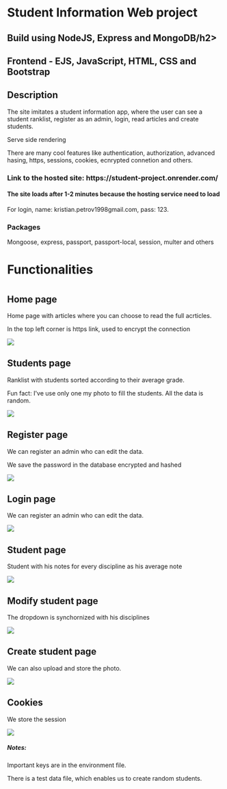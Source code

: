 <h1>Student Information Web project</h1>
<h2>Build using NodeJS, Express and MongoDB/h2>
<h2>Frontend - EJS, JavaScript, HTML, CSS and Bootstrap<h2>

<h2>Description</h2>
<p>The site imitates a student information app, where the user can see a student ranklist, register as an admin, login, read articles and create students.</p>
<p>Serve side rendering<p>
<p>There are many cool features like authentication, authorization, advanced hasing, https, sessions, cookies, ecnrypted connetion and others.<p>

<h3>Link to the hosted site: https://student-project.onrender.com/ </h3>
<h4>The site loads after 1-2 minutes because the hosting service need to load</h4>
<p>For login, name: kristian.petrov1998gmail.com, pass: 123.</p>

<h3>Packages</h3>
<p>Mongoose, express, passport, passport-local, session, multer and others<p>

<h1>Functionalities<h1>

<h2>Home page</h2>
<p>Home page with articles where you can choose to read the full acrticles.</p>
<p>In the top left corner is https link, used to encrypt the connection<p>
<img src="sitePhotos/ArticlesPage.png"/>

<h2>Students page</h2>
<p>Ranklist with students sorted according to their average grade.</p>
<p>Fun fact: I've use only one my photo to fill the students. All the data is random.<p>
<img src="sitePhotos/Students.png"/>

<h2>Register page</h2>
<p>We can register an admin who can edit the data.<p>
<p>We save the password in the database encrypted and hashed<p>
<img src="sitePhotos/RegisterAdminPage.png"/>

<h2>Login page</h2>
<p>We can register an admin who can edit the data.<p>
<img src="sitePhotos/LoginPage.png"/>

<h2>Student page</h2>
<p>Student with his notes for every discipline as his average note<p>
<img src="sitePhotos/StudentPage.png"/>

<h2>Modify student page</h2>
<p>The dropdown is synchornized with his disciplines</p>
<img src="sitePhotos/ModifyStudent.png"/>

<h2>Create student page</h2>
<p>We can also upload and store the photo.<p>
<img src="sitePhotos/CreateStudentPage.png"/>

<h2>Cookies</h2>
<p>We store the session<p>
<img src="sitePhotos/Cookies.png"/>

<h5>Notes:</h5>
<p>Important keys are in the environment file.</p>
<p>There is a test data file, which enables us to create random students.</p>
